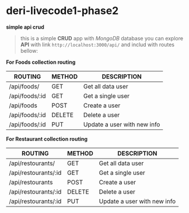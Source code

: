 # deri-livecode1-phase2
**simple api crud**
>this is a simple **CRUD** app with *MongoDB* database you can explore **API** with link `http://localhost:3000/api/` and includ with routes bellow:

**For Foods collection routing**

|   ROUTING    | METHOD   |    DESCRIPTION              |
|--------------|----------|-----------------------------|
|/api/foods/   |  GET     | Get all data user           |
|/api/foods/:id|  GET     | Get a single user           |
|/api/foods    |  POST    | Create a user               |
|/api/foods/:id|  DELETE  | Delete a user               |
|/api/foods/:id|  PUT     | Update a user with new info |

**For Restaurant collection routing**

|   ROUTING    | METHOD   |    DESCRIPTION              |
|--------------|----------|-----------------------------|
|/api/restourants/   |  GET     | Get all data user           |
|/api/restourants/:id|  GET     | Get a single user           |
|/api/restourants    |  POST    | Create a user               |
|/api/restourants/:id|  DELETE  | Delete a user               |
|/api/restourants/:id|  PUT     | Update a user with new info |
